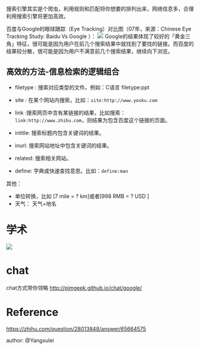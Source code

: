 
搜索引擎其实是个爬虫，利用规则和匹配将你想要的排列出来，网络信息多，合理利用搜索引擎将更加高效。

百度与Google的眼球跟踪（Eye Tracking）对比图（07年，来源：Chinese Eye Tracking Study: Baidu Vs Google ）：
![](https://pic3.zhimg.com/50/da35933d668ad511cafc77a3e3b4cbc2_hd.jpg)
Google的结果体现了较好的「黄金三角」特征，很可能是因为用户在前几个搜索结果中就找到了要找的链接。而百度的结果较分散，很可能是因为用户不满意前几个搜索结果，继续向下浏览。

## 高效的方法-信息检索的逻辑组合 
- filetype : 搜索对应类型的文件。例如：C语言 filetype:ppt 

- site : 在某个网站内搜索，比如：`site:http://www.youku.com `
- link :搜索网页中含有某链接的结果，比如搜索：`link:http://www.zhihu.com`，则结果为包含百度这个链接的页面。
- intitle: 搜索标题内包含关键词的结果。
- inurl: 搜索网站地址中包含关键词的结果。
- related: 搜索相关网站。
- define: 字典或快速查找意思。比如：`define:man`

其他：

- 单位转换，比如 [7 mile = ? km]或者[998 RMB = ? USD ]
- 天气：  天气+地名


# 学术

![](https://pic1.zhimg.com/50/521dfe899ffb54b7a7b3bff076e442e8_hd.png)

# chat
chat方式带你领略
http://pimgeek.github.io/chat/google/
# Reference
https://zhihu.com/question/28013848/answer/65664575


author: @Yangxulei